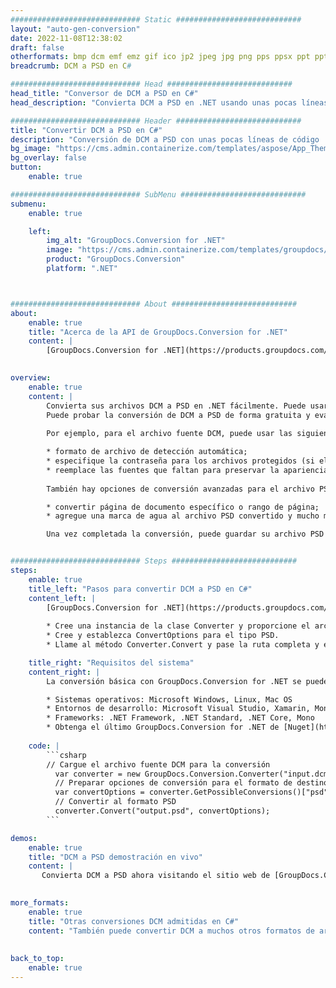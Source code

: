 ```yaml
---
############################# Static ############################
layout: "auto-gen-conversion"
date: 2022-11-08T12:38:02
draft: false
otherformats: bmp dcm emf emz gif ico jp2 jpeg jpg png pps ppsx ppt pptx psb psd svg svgz tga tif tiff webp wmf wmz
breadcrumb: DCM a PSD en C#

############################# Head ############################
head_title: "Conversor de DCM a PSD en C#"
head_description: "Convierta DCM a PSD en .NET usando unas pocas líneas de código. Utilice la API de conversión de documentos de GroupDocs para convertir más de 160 formatos de archivo."

############################# Header ############################
title: "Convertir DCM a PSD en C#"
description: "Conversión de DCM a PSD con unas pocas líneas de código .NET"
bg_image: "https://cms.admin.containerize.com/templates/aspose/App_Themes/V3/images/bg/header1.png"
bg_overlay: false
button:
    enable: true

############################# SubMenu ############################
submenu:
    enable: true

    left:
        img_alt: "GroupDocs.Conversion for .NET"
        image: "https://cms.admin.containerize.com/templates/groupdocs/images/product-logos/90x90-noborder/groupdocs-conversion-net.png"
        product: "GroupDocs.Conversion"
        platform: ".NET"



############################# About ############################
about:
    enable: true
    title: "Acerca de la API de GroupDocs.Conversion for .NET"
    content: |
        [GroupDocs.Conversion for .NET](https://products.groupdocs.com/conversion/net/) se puede usar para convertir Microsoft Word, Excel, PowerPoint, PDF, Visio y otros formatos. GroupDocs.Conversion es una API independiente que es adecuada para sistemas internos y de back-end donde se requiere un alto rendimiento. No depende de ningún software como Microsoft u Open Office.
    

overview:
    enable: true
    content: |
        Convierta sus archivos DCM a PSD en .NET fácilmente. Puede usar solo un par de líneas de código C# en cualquier plataforma de su elección, como Windows, Linux, macOS.
        Puede probar la conversión de DCM a PSD de forma gratuita y evaluar la calidad de los resultados de la conversión. Junto con los escenarios de conversión de archivos simples, puede probar opciones más avanzadas para cargar el archivo de origen DCM y para guardar el resultado de salida PSD. 
        
        Por ejemplo, para el archivo fuente DCM, puede usar las siguientes opciones de carga:

        * formato de archivo de detección automática;
        * especifique la contraseña para los archivos protegidos (si el formato de archivo lo admite);
        * reemplace las fuentes que faltan para preservar la apariencia del documento.
        
        También hay opciones de conversión avanzadas para el archivo PSD:

        * convertir página de documento específico o rango de página;
        * agregue una marca de agua al archivo PSD convertido y mucho más.

        Una vez completada la conversión, puede guardar su archivo PSD en la ruta del archivo local o en cualquier almacenamiento de terceros como FTP, Amazon S3, Google Drive, Dropbox, etc. Tenga en cuenta que para convertir DCM a PSD no es necesario instalar ningún software adicional, como MS Office, Open Office, Adobe Acrobat Reader, etc.


############################# Steps ############################
steps:
    enable: true
    title_left: "Pasos para convertir DCM a PSD en C#"
    content_left: |
        [GroupDocs.Conversion for .NET](https://products.groupdocs.com/conversion/net/) facilita a los desarrolladores convertir un archivo DCM a PSD con unas pocas líneas de código.
        
        * Cree una instancia de la clase Converter y proporcione el archivo DCM con la ruta completa
        * Cree y establezca ConvertOptions para el tipo PSD.
        * Llame al método Converter.Convert y pase la ruta completa y el formato (PSD) como parámetro

    title_right: "Requisitos del sistema"
    content_right: |
        La conversión básica con GroupDocs.Conversion for .NET se puede realizar en unos pocos pasos simples. Nuestras API son compatibles con todas las principales plataformas y sistemas operativos. Antes de ejecutar el código a continuación, asegúrese de tener instalados los siguientes requisitos previos en su sistema.

        * Sistemas operativos: Microsoft Windows, Linux, Mac OS
        * Entornos de desarrollo: Microsoft Visual Studio, Xamarin, MonoDevelop
        * Frameworks: .NET Framework, .NET Standard, .NET Core, Mono
        * Obtenga el último GroupDocs.Conversion for .NET de [Nuget](https://www.nuget.org/packages/groupdocs.conversion)
         
    code: |
        ```csharp    
        // Cargue el archivo fuente DCM para la conversión
          var converter = new GroupDocs.Conversion.Converter("input.dcm");
          // Preparar opciones de conversión para el formato de destino PSD
          var convertOptions = converter.GetPossibleConversions()["psd"].ConvertOptions;
          // Convertir al formato PSD
          converter.Convert("output.psd", convertOptions);
        ```

demos:
    enable: true
    title: "DCM a PSD demostración en vivo"
    content: |
       Convierta DCM a PSD ahora visitando el sitio web de [GroupDocs.Conversion App](https://products.groupdocs.app/conversion/family). La demostración en línea tiene las siguientes ventajas
          

more_formats:
    enable: true
    title: "Otras conversiones DCM admitidas en C#"
    content: "También puede convertir DCM a muchos otros formatos de archivo. Consulte la lista a continuación."
       
       
back_to_top:
    enable: true
---
```

